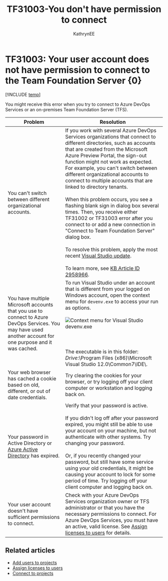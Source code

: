 ﻿---
title: TF31003-You don't have permission to connect 
titleSuffix: Azure DevOps & TFS
description: Receive the error when you try to connect to Azure DevOps Services or Team Foundation Server 
ms.technology: devops-agile
ms.assetid: bfec0879-44e7-4cf1-825b-c9e6520f4d56
ms.author: kaelli
author: KathrynEE
ms.topic: Troubleshooting
ms.date: 02/22/2017
---

# TF31003: Your user account does not have permission to connect to the Team Foundation Server {0}

[!INCLUDE [temp](../../includes/version-vsts-tfs-all-versions.md)]

You might receive this error when you try to connect to Azure DevOps Services or an on-premises Team Foundation Server (TFS).

| Problem                                                                                                                                                     | Resolution                                                                                                                                                                                                                                                                                                                                                                                                                                                                                                                                                                                                                                                                                                                                                                                                                                                     |
| ----------------------------------------------------------------------------------------------------------------------------------------------------------- | -------------------------------------------------------------------------------------------------------------------------------------------------------------------------------------------------------------------------------------------------------------------------------------------------------------------------------------------------------------------------------------------------------------------------------------------------------------------------------------------------------------------------------------------------------------------------------------------------------------------------------------------------------------------------------------------------------------------------------------------------------------------------------------------------------------------------------------------------------------- |
| You can't switch between different organizational accounts.                                                                                                 | If you work with several Azure DevOps Services organizations that connect to different directories, such as accounts that are created from the Microsoft Azure Preview Portal, the sign-out function might not work as expected. For example, you can't switch between different organizational accounts to connect to multiple accounts that are linked to directory tenants.<br /><br /> When this problem occurs, you see a flashing blank sign in dialog box several times. Then, you receive either TF31002 or TF31003 error after you connect to or add a new connection in "Connect to Team Foundation Server" dialog box.<br /><br /> To resolve this problem, apply the most recent [Visual Studio update](https://www.visualstudio.com/downloads).<br /><br /> To learn more, see [KB Article ID 2958966](https://support.microsoft.com/kb/2958966). |
| You have multiple Microsoft accounts that you use to connect to Azure DevOps Services. You may have used another account for one purpose and it was cached. | To run Visual Studio under an account that is different from your logged on Windows account, open the context menu for `devenv.exe` to access your run as options.<br /><br /> ![Context menu for Visual Studio devenv.exe](media/alm_cnt_runas.png "ALM_CNT_RunAs")<br /><br /> <br /><br /> The executable is in this folder: _Drive_:\Program Files (x86)\Microsoft Visual Studio 12.0\Common7\IDE\\.                                                                                                                                                                                                                                                                                                                                                                                                                                                       |
| Your web browser has cached a cookie based on old, different, or out of date credentials.                                                                   | Try clearing the cookies for your browser, or try logging off your client computer or workstation and logging back on.                                                                                                                                                                                                                                                                                                                                                                                                                                                                                                                                                                                                                                                                                                                                         |
| Your password in Active Directory or [Azure Active Directory](https://azure.microsoft.com/services/active-directory) has expired.                           | Verify that your password is active.<br /><br /> If you didn't log off after your password expired, you might still be able to use your account on your machine, but not authenticate with other systems. Try changing your password.<br /><br /> Or, if you recently changed your password, but still have some service using your old credentials, it might be causing your account to lock for some period of time. Try logging off your client computer and logging back on.                                                                                                                                                                                                                                                                                                                                                                               |
| Your user account doesn't have sufficient permissions to connect.                                                                                           | Check with your Azure DevOps Services organization owner or TFS administrator or that you have the necessary permissions to connect. For Azure DevOps Services, you must have an active, valid license. See [Assign licenses to users](../../organizations/accounts/add-organization-users.md) for details.                                                                                                                                                                                                                                                                                                                                                                                                                                                                                                                                                    |

## Related articles

- [Add users to projects](../../organizations/security/add-users-team-project.md)
- [Assign licenses to users](../../organizations/accounts/add-organization-users.md)
- [Connect to projects](../../organizations/projects/connect-to-projects.md)
